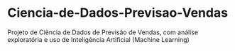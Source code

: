 # Ciencia-de-Dados-Previsao-Vendas
Projeto de Ciência de Dados de Previsão de Vendas, com análise exploratória e uso de Inteligência Artificial (Machine Learning)
